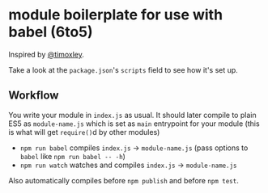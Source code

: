 # module boilerplate for use with babel (6to5)

Inspired by [@timoxley](https://github.com/timoxley).

Take a look at the `package.json`'s `scripts` field to see how it's set up.

## Workflow

You write your module in `index.js` as usual. It should later compile to plain ES5 as `module-name.js` which is set as `main` entrypoint for your module (this is what will get `require()`d by other modules)

- `npm run babel` compiles `index.js` -> `module-name.js` (pass options to `babel` like `npm run babel -- -h`)
- `npm run watch` watches and compiles `index.js` -> `module-name.js`

Also automatically compiles before `npm publish` and before `npm test`.
